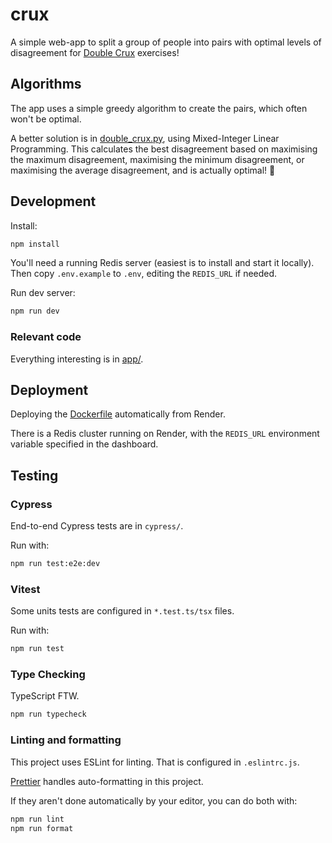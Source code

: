 # crux
A simple web-app to split a group of people into pairs with optimal levels of disagreement for [Double Crux](https://www.rationality.org/resources/updates/2016/double-crux) exercises!

## Algorithms
The app uses a simple greedy algorithm to create the pairs, which often won't be optimal.

A better solution is in [double_crux.py](double_crux.py), using Mixed-Integer Linear Programming.
This calculates the best disagreement based on maximising the maximum disagreement, maximising the minimum disagreement, or maximising the average disagreement, and is actually optimal! 🚀

## Development
Install:
```bash
npm install
```

You'll need a running Redis server (easiest is to install and start it locally).
Then copy `.env.example` to `.env`, editing the `REDIS_URL` if needed.

Run dev server:
```bash
npm run dev
```

### Relevant code
Everything interesting is in [app/](app/).

## Deployment
Deploying the [Dockerfile](./Dockerfile) automatically from Render.

There is a Redis cluster running on Render, with the `REDIS_URL` environment variable specified in the dashboard.

## Testing
### Cypress
End-to-end Cypress tests are in `cypress/`.

Run with:
```bash
npm run test:e2e:dev
```

### Vitest
Some units tests are configured in `*.test.ts/tsx` files.

Run with:
```bash
npm run test
```

### Type Checking
TypeScript FTW.
```bash
npm run typecheck
```

### Linting and formatting
This project uses ESLint for linting. That is configured in `.eslintrc.js`.

[Prettier](https://prettier.io/) handles auto-formatting in this project.

If they aren't done automatically by your editor, you can do both with:
```bash
npm run lint
npm run format
```
